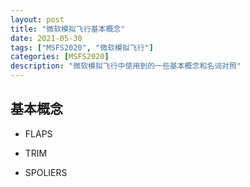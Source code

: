 ```yaml
---
layout: post
title: "微软模拟飞行基本概念"
date: 2021-05-30
tags: ["MSFS2020", "微软模拟飞行"]
categories: [MSFS2020]
description: "微软模拟飞行中使用到的一些基本概念和名词对照"
---
```


## 基本概念

- FLAPS

- TRIM

- SPOLIERS
